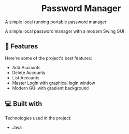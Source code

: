<h1 align="center" id="title">Password Manager</h1>

<p id="description">A simple local running portable password manager</p>
<p id="description">A simple local password manager with a modern Swing GUI</p>

  
  
<h2>🧐 Features</h2>

Here're some of the project's best features:

*   Add Accounts
*   Delete Accounts
*   List Accounts
*   Master Login with graphical login window
*   Modern GUI with gradient background

  
  
<h2>💻 Built with</h2>

Technologies used in the project:

*   Java
